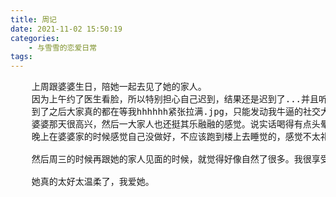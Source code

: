 ```yaml
---
title: 周记
date: 2021-11-02 15:50:19
categories: 
    - 与雪雪的恋爱日常
tags:
---
```


<pre>
    上周跟婆婆生日，陪她一起去见了她的家人。
    因为上午约了医生看脸，所以特别担心自己迟到，结果还是迟到了...并且听说因为我专门推迟了吃饭的时间...当时整个人都是脸红 + 懵逼的。
    到了之后大家真的都在等我hhhhhh紧张拉满.jpg，只能发动我牛逼的社交大法跟大家面不红心不跳跟大家打招呼。其实背地里紧张得都要出汗心都要跳出来了。还好雪雪很照顾我的感受，一直都伴我左右hh
    婆婆那天很高兴，然后一大家人也还挺其乐融融的感觉。说实话喝得有点头晕，下午跟二姐她们打麻将的时候整个人处于“我是谁我在哪，谁在打我”的状态下。
    晚上在婆婆家的时候感觉自己没做好，不应该跑到楼上去睡觉的，感觉不太礼貌emmmm不过算了，下次注意。
    
    然后周三的时候再跟她的家人见面的时候，就觉得好像自然了很多。我很享受这种感觉，就好像已经跟她们成为了家人一样。

    她真的太好太温柔了，我爱她。
</pre>